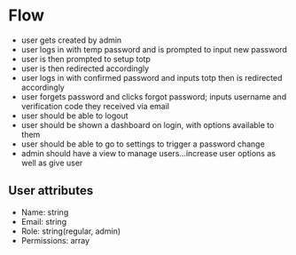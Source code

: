 # Flow

- user gets created by admin
- user logs in with temp password and is prompted to input new password
- user is then prompted to setup totp
- user is then redirected accordingly
- user logs in with confirmed password and inputs totp then is redirected accordingly
- user forgets password and clicks forgot password; inputs username and verification code they received via email
- user should be able to logout
- user should be shown a dashboard on login, with options available to them
- user should be able to go to settings to trigger a password change
- admin should have a view to manage users...increase user options as well as give user

## User attributes

- Name: string
- Email: string
- Role: string(regular, admin)
- Permissions: array
